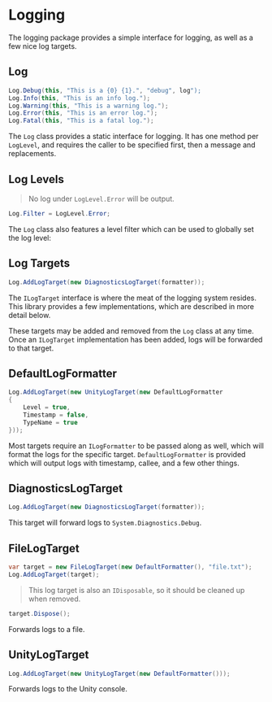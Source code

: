 # Logging

The logging package provides a simple interface for logging, as well as a few nice log targets.

## Log

```csharp
Log.Debug(this, "This is a {0} {1}.", "debug", log");
Log.Info(this, "This is an info log.");
Log.Warning(this, "This is a warning log.");
Log.Error(this, "This is an error log.");
Log.Fatal(this, "This is a fatal log.");
```

The `Log` class provides a static interface for logging. It has one method per `LogLevel`, and requires the caller to be specified first, then a message and replacements.

## Log Levels

> No log under `LogLevel.Error` will be output.

```csharp
Log.Filter = LogLevel.Error;
```

The `Log` class also features a level filter which can be used to globally set the log level:

## Log Targets

```csharp
Log.AddLogTarget(new DiagnosticsLogTarget(formatter));
```

The `ILogTarget` interface is where the meat of the logging system resides. This library provides a few implementations, which are described in more detail below.

These targets may be added and removed from the `Log` class at any time. Once an `ILogTarget` implementation has been added, logs will be forwarded to that target.

## DefaultLogFormatter

```csharp
Log.AddLogTarget(new UnityLogTarget(new DefaultLogFormatter
{
	Level = true,
	Timestamp = false,
	TypeName = true
}));
```

Most targets require an `ILogFormatter` to be passed along as well, which will format the logs for the specific target. `DefaultLogFormatter` is provided which will output logs with timestamp, callee, and a few other things.

## DiagnosticsLogTarget

```csharp
Log.AddLogTarget(new DiagnosticsLogTarget(formatter));
```

This target will forward logs to `System.Diagnostics.Debug`.

## FileLogTarget

```csharp
var target = new FileLogTarget(new DefaultFormatter(), "file.txt");
Log.AddLogTarget(target);
```

> This log target is also an `IDisposable`, so it should be cleaned up when removed.

```csharp
target.Dispose();
```

Forwards logs to a file.

## UnityLogTarget

```csharp
Log.AddLogTarget(new UnityLogTarget(new DefaultFormatter()));
```

Forwards logs to the Unity console.